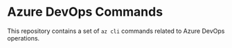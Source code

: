 # Azure DevOps Commands
This repository contains a set of `az cli` commands related to Azure DevOps operations.